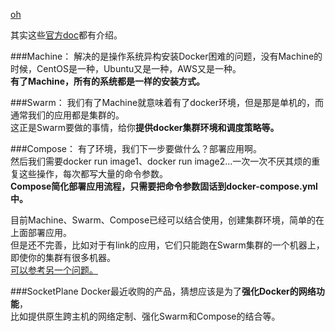 
[oh](http://dockerone.com/question/160)                       

其实这些[官方doc](https://docs.docker.com/)都有介绍。

###Machine：
解决的是操作系统异构安装Docker困难的问题，没有Machine的时候，CentOS是一种，Ubuntu又是一种，AWS又是一种。                 
**有了Machine，所有的系统都是一样的安装方式。**

###Swarm：
我们有了Machine就意味着有了docker环境，但是那是单机的，而通常我们的应用都是集群的。                        
这正是Swarm要做的事情，给你**提供docker集群环境和调度策略等。**

###Compose：
有了环境，我们下一步要做什么？部署应用啊。                     
然后我们需要docker run image1、docker run image2...一次一次不厌其烦的重复这些操作，每次都写大量的命令参数。                       
**Compose简化部署应用流程，只需要把命令参数固话到docker-compose.yml中。**

目前Machine、Swarm、Compose已经可以结合使用，创建集群环境，简单的在上面部署应用。              
但是还不完善，比如对于有link的应用，它们只能跑在Swarm集群的一个机器上，即使你的集群有很多机器。            
[可以参考另一个问题。](http://dockerone.com/question/105)

###SocketPlane
Docker最近收购的产品，猜想应该是为了**强化Docker的网络功能**，           
比如提供原生跨主机的网络定制、强化Swarm和Compose的结合等。
